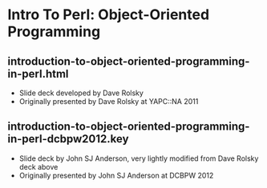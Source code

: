 Intro To Perl: Object-Oriented Programming
==========================================

introduction-to-object-oriented-programming-in-perl.html
--------------------------------------------------------

* Slide deck developed by Dave Rolsky
* Originally presented by Dave Rolsky at YAPC::NA 2011

introduction-to-object-oriented-programming-in-perl-dcbpw2012.key
-----------------------------------------------------------------

* Slide deck by John SJ Anderson, very lightly modified from
  Dave Rolsky deck above
* Originally presented by John SJ Anderson at DCBPW 2012
  